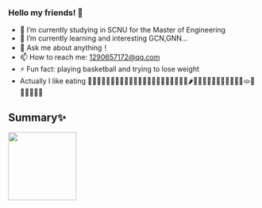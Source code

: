 ### Hello my friends! 👋

- 🔭 I’m currently studying in SCNU for the Master of Engineering
- 🌱 I’m currently learning and interesting GCN,GNN...
- 💬 Ask me about anything！
- 📫 How to reach me: 1290657172@qq.com
- ⚡ Fun fact: playing basketball and trying to lose weight
- Actually I like eating 🍇🍈🍉🍊🍋🍌🍍🥭🍎🍏🍐🍑🍒🍓🥝🍅🥥🥑🍆🥔🥕🌽🌶️🥒🥬🥦🧄🧅🍄🥜🌰🍞🥐🥖🫓🥨🥯🥞🧇🧀🍖


 ## Summary✨
 
<img align="" height="137px" src="https://github-readme-stats.vercel.app/api?username=cgbSmith&hide_title=true&hide_border=true&show_icons=true&include_all_commits=true&line_height=21&bg_color=0,EC6C6C,FFD479,FFFC79,73FA79&theme=graywhite&locale=cn" />
<!-- <img align="" height="137px" src="https://github-readme-stats.vercel.app/api/top-langs/?username=cgbSmith&hide_title=true&hide_border=true&layout=compact&bg_color=0,73FA79,73FDFF,D783FF&theme=graywhite&locale=cn" /> -->


